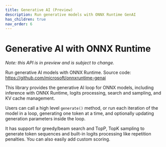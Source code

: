 ```yaml
---
title: Generative AI (Preview)
description: Run generative models with ONNX Runtime GenAI
has_children: true
nav_order: 6
---
```


# Generative AI with ONNX Runtime

_Note: this API is in preview and is subject to change._

Run generative AI models with ONNX Runtime. Source code: https://github.com/microsoft/onnxruntime-genai 

This library provides the generative AI loop for ONNX models, including inference with ONNX Runtime, logits processing, search and sampling, and KV cache management.

Users can call a high level `generate()` method, or run each iteration of the model in a loop, generating one token at a time, and optionally updating generation parameters inside the loop.

It has support for greedy/beam search and TopP, TopK sampling to generate token sequences and built-in logits processing like repetition penalties. You can also easily add custom scoring.

